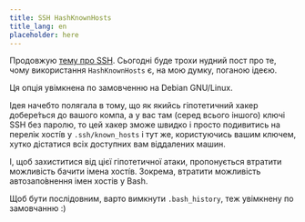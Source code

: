 ```yaml
---
title: SSH HashKnownHosts
title_lang: en
placeholder: here
---
```


Продовжую [тему про SSH][1]. Сьогодні буде трохи нудний пост про те, чому використання `HashKnownHosts` є, на мою думку, поганою ідеєю.

Ця опція увімкнена по замовченню на Debian GNU/Linux.

Ідея начебто полягала в тому, що як якийсь гіпотетичний хакер добере́ться до вашого компа, а у вас там (серед всього іншого) ключі SSH без паролю, то цей хакер зможе швидко і просто подивитись на перелік хості́в у `.ssh/known_hosts` і тут же, користуючись вашим ключем, хутко дістатися всіх доступних вам віддалених машин.

І, щоб захиститися від цієї гіпотетичної атаки, пропонується втратити можливість бачити імена хості́в. Зокрема, втратити можливість автозапо́внення імен хостів у Bash.

Щоб бути послідовним, варто вимкнути `.bash_history`, теж увімкнену по замовчанню :)

[1]: /2022/07/20/ssh-tips-and-tricks.html
